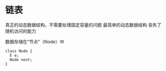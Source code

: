 # 链表

真正的动态数据结构，不需要处理固定容量的问题
最简单的动态数据结构
丧失了随机访问的能力

数据存储在“节点”（Node）中

```
class Node {
  E e;
  Node next;
}
```